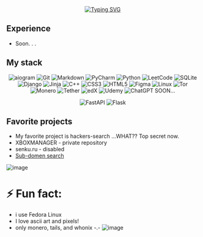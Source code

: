 <div align="center">
  
[![Typing SVG](http://readme-typing-svg.herokuapp.com?font=Press+Start+2P&size=64&duration=3600&pause=1000&color=F74F1F&center=true&random=true&width=1500&height=220&lines=Developer+from+Donbass)](https://git.io/typing-svg)
</div>

## Experience
 - Soon. . .

## My stack
<div align="center">

   ![aiogram](https://img.shields.io/badge/aiogram-0082C8?style=for-the-badge&logo=telegram&logoColor=white)
   ![Git](https://img.shields.io/badge/Git-F05032?style=for-the-badge&logo=git&logoColor=white)
   ![Markdown](https://img.shields.io/badge/markdown-%23000000.svg?style=for-the-badge&logo=markdown&logoColor=white)
![PyCharm](https://img.shields.io/badge/pycharm-143?style=for-the-badge&logo=pycharm&logoColor=black&color=black&labelColor=green)
![Python](https://img.shields.io/badge/python-3670A0?style=for-the-badge&logo=python&logoColor=ffdd54)
![LeetCode](https://img.shields.io/badge/LeetCode-000000?style=for-the-badge&logo=LeetCode&logoColor=#d16c06)
![SQLite](https://img.shields.io/badge/sqlite-%2307405e.svg?style=for-the-badge&logo=sqlite&logoColor=white)
![Django](https://img.shields.io/badge/django-%23092E20.svg?style=for-the-badge&logo=django&logoColor=white)
![Jinja](https://img.shields.io/badge/jinja-white.svg?style=for-the-badge&logo=jinja&logoColor=black)
![C++](https://img.shields.io/badge/c++-%2300599C.svg?style=for-the-badge&logo=c%2B%2B&logoColor=white)
![CSS3](https://img.shields.io/badge/css3-%231572B6.svg?style=for-the-badge&logo=css3&logoColor=white)
![HTML5](https://img.shields.io/badge/html5-%23E34F26.svg?style=for-the-badge&logo=html5&logoColor=white)
![Figma](https://img.shields.io/badge/figma-%23F24E1E.svg?style=for-the-badge&logo=figma&logoColor=white)
![Linux](https://img.shields.io/badge/Linux-FCC624?style=for-the-badge&logo=linux&logoColor=black)
![Tor](https://img.shields.io/badge/Tor-7D4698?style=for-the-badge&logo=Tor-Browser&logoColor=white)
![Monero](https://img.shields.io/badge/monero-FF6600?style=for-the-badge&logo=monero&logoColor=white)
![Tether](https://img.shields.io/badge/tether-168363?style=for-the-badge&logo=tether&logoColor=white)
![edX](https://img.shields.io/badge/edX-%2302262B.svg?style=for-the-badge&logo=edX&logoColor=white)
![Udemy](https://img.shields.io/badge/Udemy-A435F0?style=for-the-badge&logo=Udemy&logoColor=white)
![ChatGPT](https://img.shields.io/badge/chatGPT-74aa9c?style=for-the-badge&logo=openai&logoColor=white)
SOON...

![FastAPI](https://img.shields.io/badge/FastAPI-005571?style=for-the-badge&logo=fastapi)
![Flask](https://img.shields.io/badge/flask-%23000.svg?style=for-the-badge&logo=flask&logoColor=white)
</div>




   
## Favorite projects
 - My favorite project is hackers-search ...WHAT?? Top secret now.
 - XBOXMANAGER - private repository
 - senku.ru - disabled
 - [Sub-domen search](https://github.com/cryptoproxy/prototype_crawler)

![image](https://github.com/cryptoproxy/cryptoproxy/assets/143442849/c6258997-0b37-470e-a7e7-b390692d2afa)

# ⚡ Fun fact: 
 - i use Fedora Linux
 - I love ascii art and pixels!
 - only monero, tails, and whonix -.-
![image](https://github.com/cryptoproxy/cryptoproxy/assets/143442849/62094955-2942-43b0-b1cd-4a467d2999e5)



  

<!--
**cryptoproxy/cryptoproxy** is a ✨ _special_ ✨ repository because its `README.md` (this file) appears on your GitHub profile.

Here are some ideas to get you started:

- 🔭 I’m currently working on ...
- 🌱 I’m currently learning ...
- 👯 I’m looking to collaborate on ...
- 🤔 I’m looking for help with ...
- 💬 Ask me about ...
- 📫 How to reach me: ...
- 😄 Pronouns: ...
-->
